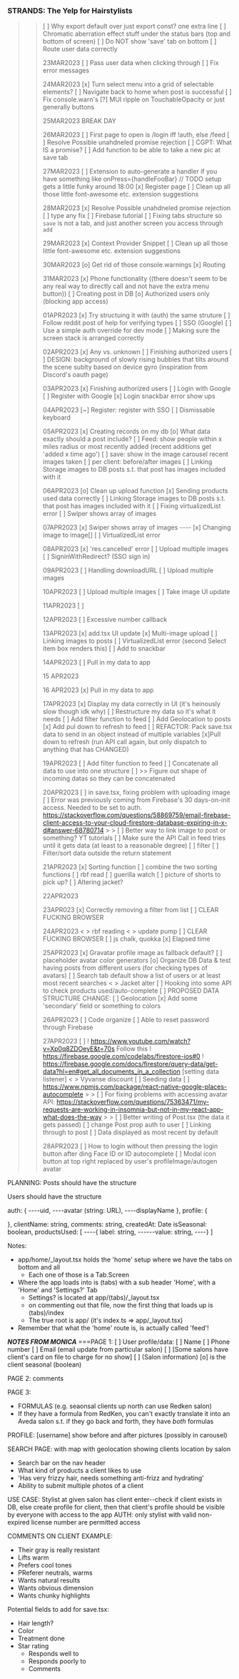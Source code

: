 ### STRANDS: The Yelp for Hairstylists

> > [ ] Why export default over just export const? one extra line
> > [ ] Chromatic aberration effect stuff under the status bars (top and bottom of screen)
> > [ ] Do NOT show 'save' tab on bottom
> > [ ] Route user data correctly
> >
> > 23MAR2023
> > [ ] Pass user data when clicking through
> > [ ] Fix error messages
> >
> > 24MAR2023
> > [x] Turn select menu into a grid of selectable elements?
> > [ ] Navigate back to home when post is successful
> > [ ] Fix console.warn's
> > [?] MUI ripple on TouchableOpacity or just generally buttons
> >
> > 25MAR2023
> > BREAK DAY
> >
> > 26MAR2023
> > [ ] First page to open is /login iff !auth, else /feed
> > [ ] Resolve Possible unahdneled promise rejection
> > [ ] CGPT: What IS a promise?
> > [ ] Add function to be able to take a new pic at save tab
> >
> > 27MAR2023
> > [ ] Extension to auto-generate a handler if you have something like onPress={handleFooBar}
> > // TODO setup gets a little funky around 18:00
> > [x] Register page
> > [ ] Clean up all those little font-awesome etc. extension suggestions
> >
> > 28MAR2023
> > [x] Resolve Possible unahdneled promise rejection
> > [ ] type any fix
> > [ ] Firebase tutorial
> > [ ] Fixing tabs structure so `save` is not a tab, and just another screen you access through `add`
> >
> > 29MAR2023
> > [x] Context Provider Snippet
> > [ ] Clean up all those little font-awesome etc. extension suggestions
> >
> > 30MAR2023
> > [o] Get rid of those console.warnings
> > [x] Routing
> >
> > 31MAR2023
> > [x] Phone functionality ((there doesn't seem to be any real way to directly call and not have the extra menu button))
> > [ ] Creating post in DB
> > [o] Authorized users only (blocking app access)
> >
> > 01APR2023
> > [x] Try structuing it with (auth) the same struture
> > [ ] Follow reddit post of help for verifying types
> > [ ] SSO (Google)
> > [ ] Use a simple auth override for dev mode
> > [ ] Making sure the screen stack is arranged correctly
> >
> > 02APR2023
> > [x] Any vs. unknown
> > [ ] Finishing authorized users
> > [ ] DESIGN: background of slowly rising bubbles that tilts around the scene sublty based on device gyro (inspiration from Discord's oauth page)
> >
> > 03APR2023
> > [x] Finishing authorized users
> > [ ] Login with Google
> > [ ] Register with Google
> > [x] Login snackbar error show ups
> >
> > 04APR2023
> > [~] Register: register with SSO
> > [ ] Dismissable keyboard
> >
> > 05APR2023
> > [x] Creating records on my db
> > [o] What data exactly should a post include?
> > [ ] Feed: show people within x miles radius or most recently added (recent additions get 'added x time ago')
> > [ ] save: show in the image carousel recent images taken
> > [ ] per client: before/after images
> > [ ] Linking Storage images to DB posts s.t. that post has images included with it
> >
> > 06APR2023
> > [o] Clean up upload function
> > [x] Sending products used data correctly
> > [ ] Linking Storage images to DB posts s.t. that post has images included with it
> > [ ] Fixing virtualizedList error
> > [ ] Swiper shows array of images
> >
> > 07APR2023
> > [x] Swiper shows array of images
> > ---- [x] Changing image to image[]
> > [ ] VirtualizedList error
> >
> > 08APR2023
> > [x] 'res.cancelled' error
> > [ ] Upload multiple images
> > [ ] SigninWithRedirect? (SSO sign in)
> >
> > 09APR2023
> > [ ] Handling downloadURL
> > [ ] Upload multiple images
> >
> > 10APR2023
> > [ ] Upload multiple images
> > [ ] Take image UI update
> >
> > 11APR2023
> > [ ]
> >
> > 12APR2023
> > [ ] Excessive number callback
> >
> > 13APR2023
> > [x] add.tsx UI update
> > [x] Multi-image upload
> > [ ] Linking images to posts
> > [ ] VirtualizedList error (second Select item box renders this)
> > [ ] Add to snackbar
> >
> > 14APR2023
> > [ ] Pull in my data to app
> >
> > 15 APR2023
> >
> > 16 APR2023
> > [x] Pull in my data to app
> >
> > 17APR2023
> > [x] Display my data correctly in UI (it's heinously slow though idk why)
> > [ ] Restructure my data so it's what it needs
> > [ ] Add filter function to feed
> > [ ] Add Geolocation to posts
> > [x] Add pul down to refresh to feed
> > [ ] REFACTOR: Pack save.tsx data to send in an object instead of multiple variables
> > [x]Pull down to refresh (run API call again, but only dispatch to anything that has CHANGED)
> >
> > 19APR2023
> > [ ] Add filter function to feed
> > [ ] Concatenate all data to use into one structure
> > [ ] >> Figure out shape of incoming datas so they can be concatenated
> >
> > 20APR2023
> > [ ] in save.tsx, fixing problem with uploading image
> > [ ] Error was previously coming from Firebase's 30 days-on-init access. Needed to be set to auth. https://stackoverflow.com/questions/58869759/email-firebase-client-access-to-your-cloud-firestore-database-expiring-in-x-d#answer-68780714 > > [ ] Better way to link image to post or something? YT tutorials
> > [ ] Make sure the API Call in feed tries until it gets data (at least to a reasonable degree)
> > [ ] filter
> > [ ] Filter/sort data outside the return statement
> >
> > 21APR2023
> > [x] Sorting function
> > [ ] combine the two sorting functions
> > [ ] rbf read
> > [ ] guerilla watch
> > [ ] picture of shorts to pick up?
> > [ ] Altering jacket?
> >
> > 22APR2023
> >
> > 23APR023
> > [x] Correctly removing a filter from list
> > [ ] CLEAR FUCKING BROWSER
> >
> > 24APR2023
> > < > rbf reading
> > < > update pump
> > [ ] CLEAR FUCKING BROWSER
> > [ ] js chalk, quokka
> > [x] Elapsed time
> >
> > 25APR2023
> > [x] Gravatar profile image as fallback default?
> > [ ] placeholder avatar color generators
> > [o] Organize DB Data & test having posts from different users (for checking types of avatars)
> > [ ] Search tab default show a list of users or at least most recent searches
> > < > Jacket alter
> > [ ] Hooking into some API to check products used/auto-complete
> > [ ] PROPOSED DATA STRUCTURE CHANGE:
> > [ ] Geolocation
> > [x] Add some 'secondary' field or something to colors
> >
> > 26APR2023
> > [ ] Code organize
> > [ ] Able to reset password through Firebase
> >
> > 27APR2023
> > [ ] ! https://www.youtube.com/watch?v=Xp0q8ZDOeyE&t=70s Follow this
> > ! https://firebase.google.com/codelabs/firestore-ios#0
> > ! https://firebase.google.com/docs/firestore/query-data/get-data?hl=en#get_all_documents_in_a_collection [setting data listener]
> > < > Vyvanse discount
> > [ ] Seeding data
> > [ ] https://www.npmjs.com/package/react-native-google-places-autocomplete > > [ ] For fixing problems with accessing avatar API: https://stackoverflow.com/questions/75363471/my-requests-are-working-in-insomnia-but-not-in-my-react-app-what-does-the-way > > [ ] Better writing of Post.tsx (the data it gets passed)
> > [ ] change Post prop auth to user
> > [ ] Linking through to post
> > [ ] Data displayed as most recent by default
> >
> > 28APR2023
> > [ ] How to login without then pressing the login button after ding Face ID or ID autocomplete
> > [ ] Modal icon button at top right replaced by user's profileImage/autogen avatar

PLANNING:
Posts should have the structure

Users should have the structure

auth: {
----uid,
----avatar (string: URL),
----displayName
},
profile: {

},
clientName: string,
comments: string,
createdAt: Date
isSeasonal: boolean,
productsUsed: [
----{ label: string,
------value: string,
----}
]

Notes:

- app/home/\_layout.tsx holds the 'home' setup where we have the tabs on bottom and all
  - Each one of those is a Tab.Screen
- Where the app loads into is (tabs) with a sub header 'Home', with a 'Home' and 'Settings?' Tab
  - Settings? is located at app/(tabs)/\_layout.tsx
  - on commenting out that file, now the first thing that loads up is (tabs)/index
  - The true root is app/ (it's index.ts => app/\_layout.tsx)
- Remember that what the 'home' route is, is actually called 'feed'!

**_NOTES FROM MONICA_**
===PAGE 1:
[ ] User profile/data:
[ ] Name
[ ] Phone number
[ ] Email (email update from particular salon)
[ ] [Some salons have client's card on file to charge for no show]
[ ] (Salon information)
[o] is the client seasonal (boolean)

PAGE 2:
comments

PAGE 3:

- FORMULAS (e.g. seaonsal clients up north can use Redken salon)
- If they have a formula from RedKen, you can't exactly translate it into an Aveda salon s.t. if they go back and forth, they have _both_ formulas

PROFILE: [username] show before and after pictures (possibly in carousel)

SEARCH PAGE: with map with geolocation showing clients location by salon

- Search bar on the nav header
- What kind of products a client likes to use
- 'Has very frizzy hair, needs something anti-frizz and hydrating'
- Ability to submit multiple photos of a client

USE CASE:
Stylist at given salon has client enter--check if client exists in DB, else create profile for client, then that client's profile should be visible by everyone with access to the app
AUTH: only stylist with valid non-expired license number are permitted access

COMMENTS ON CLIENT EXAMPLE:

- Their gray is really resistant
- Lifts warm
- Prefers cool tones
- PReferer neutrals, warms
- Wants natural results
- Wants obvious dimension
- Wants chunky highlights

Potential fields to add for save.tsx:

- Hair length?
- Color
- Treatment done
- Star rating
  - Responds well to
  - Responds poorly to
  - Comments
